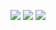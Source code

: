 ![](/images/Nāhuatl-nah.wikibooks.org.png)
![](/images/Nāhuatl-nah.wikipedia.org.png)
![](/images/Nāhuatl-nah.wiktionary.org.png)